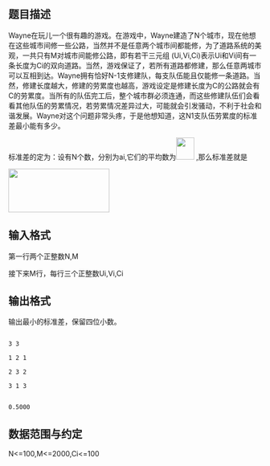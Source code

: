 ## 题目描述

<div>
 Wayne在玩儿一个很有趣的游戏。在游戏中，Wayne建造了N个城市，现在他想在这些城市间修一些公路，当然并不是任意两个城市间都能修，为了道路系统的美观，一共只有M对城市间能修公路，即有若干三元组 (Ui,Vi,Ci)表示Ui和Vi间有一条长度为Ci的双向道路。当然，游戏保证了，若所有道路都修建，那么任意两城市可以互相到达。Wayne拥有恰好N-1支修建队，每支队伍能且仅能修一条道路。当然，修建长度越大，修建的劳累度也越高，游戏设定是修建长度为C的公路就会有C的劳累度。当所有的队伍完工后，整个城市群必须连通，而这些修建队伍们会看看其他队伍的劳累情况，若劳累情况差异过大，可能就会引发骚动，不利于社会和谐发展。Wayne对这个问题非常头疼，于是他想知道，这N1支队伍劳累度的标准差最小能有多少。
</div>
<div>
 标准差的定为：设有N个数，分别为ai,它们的平均数为<img src="https://s2.loli.net/2023/08/15/m4luG7gUtfYVNZ5.png" width="36" height="44" alt=""> ,那么标准差就是
</div>
<div></div>
<div>
 <img src="https://s2.loli.net/2023/08/15/XR8O1jEntQSGmrv.png" width="201" height="87" alt="">
</div>
<div></div>
<p></p>

## 输入格式

<div>
 <div>
  第一行两个正整数N,M
 </div>
 <div>
  接下来M行，每行三个正整数Ui,Vi,Ci
 </div>
</div>
<div>
 <p></p>
</div>

## 输出格式

<div>
 <div>
  输出最小的标准差，保留四位小数。
 </div>
</div>
<p></p>

```input1
3 3
1 2 1
2 3 2
3 1 3
```
```output1
0.5000
```
## 数据范围与约定

<div>
 N<=100,M<=2000,Ci<=100
</div>
<br>
<div></div>

